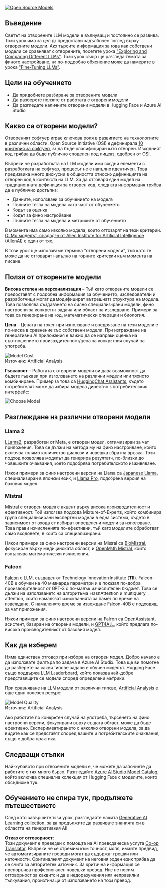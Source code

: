 <!--
CO_OP_TRANSLATOR_METADATA:
{
  "original_hash": "0bba96e53ab841d99db731892a51fab8",
  "translation_date": "2025-07-09T17:15:09+00:00",
  "source_file": "16-open-source-models/README.md",
  "language_code": "bg"
}
-->
[![Open Source Models](../../../translated_images/16-lesson-banner.6b56555e8404fda1716382db4832cecbe616ccd764de381f0af6cfd694d05f74.bg.png)](https://aka.ms/gen-ai-lesson16-gh?WT.mc_id=academic-105485-koreyst)

## Въведение

Светът на отворените LLM модели е вълнуващ и постоянно се развива. Този урок има за цел да предостави задълбочен поглед върху отворените модели. Ако търсите информация за това как собствени модели се сравняват с отворените, посетете урока ["Exploring and Comparing Different LLMs"](../02-exploring-and-comparing-different-llms/README.md?WT.mc_id=academic-105485-koreyst). Този урок също ще разгледа темата за финото настройване, но по-подробно обяснение може да намерите в урока ["Fine-Tuning LLMs"](../18-fine-tuning/README.md?WT.mc_id=academic-105485-koreyst).

## Цели на обучението

- Да придобиете разбиране за отворените модели  
- Да разберете ползите от работата с отворени модели  
- Да разгледате наличните отворени модели в Hugging Face и Azure AI Studio  

## Какво са отворени модели?

Отвореният софтуер играе ключова роля в развитието на технологиите в различни области. Open Source Initiative (OSI) е дефинирала [10 критерия за софтуер](https://web.archive.org/web/20241126001143/https://opensource.org/osd?WT.mc_id=academic-105485-koreyst), за да бъде класифициран като отворен. Изходният код трябва да бъде публично споделен под лиценз, одобрен от OSI.

Въпреки че разработката на LLM модели има сходни елементи с разработката на софтуер, процесът не е напълно идентичен. Това предизвика много дискусии в общността относно дефиницията на отворен код в контекста на LLM. За да отговаря един модел на традиционната дефиниция за отворен код, следната информация трябва да е публично достъпна:

- Данните, използвани за обучението на модела  
- Пълните тегла на модела като част от обучението  
- Кодът за оценка  
- Кодът за фино настройване  
- Пълните тегла на модела и метриките от обучението  

В момента има само няколко модела, които отговарят на тези критерии. [OLMo моделът, създаден от Allen Institute for Artificial Intelligence (AllenAI)](https://huggingface.co/allenai/OLMo-7B?WT.mc_id=academic-105485-koreyst) е един от тях.

В този урок ще използваме термина "отворени модели", тъй като те може да не отговарят напълно на горните критерии към момента на писане.

## Ползи от отворените модели

**Висока степен на персонализация** – Тъй като отворените модели се предоставят с подробна информация за обучението, изследователи и разработчици могат да модифицират вътрешната структура на модела. Това позволява създаването на силно специализирани модели, фино настроени за конкретна задача или област на изследване. Примери за това са генериране на код, математически операции и биология.

**Цена** – Цената на токен при използване и внедряване на тези модели е по-ниска в сравнение със собствени модели. При изграждане на генеративни AI приложения е важно да се направи оценка на съотношението производителност/цена за конкретния случай на употреба.

![Model Cost](../../../translated_images/model-price.3f5a3e4d32ae00b465325159e1f4ebe7b5861e95117518c6bfc37fe842950687.bg.png)  
Източник: Artificial Analysis

**Гъвкавост** – Работата с отворени модели ви дава възможност да бъдете гъвкави при използването на различни модели или тяхното комбиниране. Пример за това са [HuggingChat Assistants](https://huggingface.co/chat?WT.mc_id=academic-105485-koreyst), където потребителят може да избира модела директно в потребителския интерфейс:

![Choose Model](../../../translated_images/choose-model.f095d15bbac922141591fd4fac586dc8d25e69b42abf305d441b84c238e293f2.bg.png)

## Разглеждане на различни отворени модели

### Llama 2

[LLama2](https://huggingface.co/meta-llama?WT.mc_id=academic-105485-koreyst), разработен от Meta, е отворен модел, оптимизиран за чат приложения. Това се дължи на метода му на фино настройване, който включва голямо количество диалози и човешка обратна връзка. Този подход позволява моделът да генерира резултати, по-близки до човешките очаквания, което подобрява потребителското изживяване.

Някои примери за фино настроени версии на Llama са [Japanese Llama](https://huggingface.co/elyza/ELYZA-japanese-Llama-2-7b?WT.mc_id=academic-105485-koreyst), специализиран в японски език, и [Llama Pro](https://huggingface.co/TencentARC/LLaMA-Pro-8B?WT.mc_id=academic-105485-koreyst), подобрена версия на базовия модел.

### Mistral

[Mistral](https://huggingface.co/mistralai?WT.mc_id=academic-105485-koreyst) е отворен модел с акцент върху висока производителност и ефективност. Той използва подхода Mixture-of-Experts, който комбинира група специализирани експертни модели в една система, където в зависимост от входа се избират определени модели за използване. Това прави изчисленията по-ефективни, тъй като моделите обработват само входовете, в които са специализирани.

Някои примери за фино настроени версии на Mistral са [BioMistral](https://huggingface.co/BioMistral/BioMistral-7B?text=Mon+nom+est+Thomas+et+mon+principal?WT.mc_id=academic-105485-koreyst), фокусиран върху медицинската област, и [OpenMath Mistral](https://huggingface.co/nvidia/OpenMath-Mistral-7B-v0.1-hf?WT.mc_id=academic-105485-koreyst), който изпълнява математически изчисления.

### Falcon

[Falcon](https://huggingface.co/tiiuae?WT.mc_id=academic-105485-koreyst) е LLM, създаден от Technology Innovation Institute (**TII**). Falcon-40B е обучен на 40 милиарда параметри и е показал по-добра производителност от GPT-3 с по-малък изчислителен бюджет. Това се дължи на използването на алгоритъма FlashAttention и multiquery attention, които намаляват изискванията за памет по време на извеждане. С намаленото време за извеждане Falcon-40B е подходящ за чат приложения.

Някои примери за фино настроени версии на Falcon са [OpenAssistant](https://huggingface.co/OpenAssistant/falcon-40b-sft-top1-560?WT.mc_id=academic-105485-koreyst), асистент, базиран на отворени модели, и [GPT4ALL](https://huggingface.co/nomic-ai/gpt4all-falcon?WT.mc_id=academic-105485-koreyst), който предлага по-висока производителност от базовия модел.

## Как да изберем

Няма единствен отговор при избора на отворен модел. Добро начало е да използвате филтъра по задача в Azure AI Studio. Това ще ви помогне да разберете за какви типове задачи е обучен моделът. Hugging Face също поддържа LLM Leaderboard, който показва най-добре представящите се модели според определени метрики.

При сравняване на LLM модели от различни типове, [Artificial Analysis](https://artificialanalysis.ai/?WT.mc_id=academic-105485-koreyst) е още един полезен ресурс:

![Model Quality](../../../translated_images/model-quality.aaae1c22e00f7ee1cd9dc186c611ac6ca6627eabd19e5364dce9e216d25ae8a5.bg.png)  
Източник: Artificial Analysis

Ако работите по конкретен случай на употреба, търсенето на фино настроени версии, фокусирани върху същата област, може да бъде ефективно. Експериментирането с няколко отворени модела, за да видите как се представят според вашите и потребителските очаквания, също е добра практика.

## Следващи стъпки

Най-хубавото при отворените модели е, че можете да започнете да работите с тях много бързо. Разгледайте [Azure AI Studio Model Catalog](https://ai.azure.com?WT.mc_id=academic-105485-koreyst), който включва специална колекция от Hugging Face с моделите, които обсъдихме тук.

## Обучението не спира тук, продължете пътешествието

След като завършите този урок, разгледайте нашата [Generative AI Learning collection](https://aka.ms/genai-collection?WT.mc_id=academic-105485-koreyst), за да продължите да развивате знанията си в областта на генеративния AI!

**Отказ от отговорност**:  
Този документ е преведен с помощта на AI преводаческа услуга [Co-op Translator](https://github.com/Azure/co-op-translator). Въпреки че се стремим към точност, моля, имайте предвид, че автоматизираните преводи могат да съдържат грешки или неточности. Оригиналният документ на неговия роден език трябва да се счита за авторитетен източник. За критична информация се препоръчва професионален човешки превод. Ние не носим отговорност за каквито и да е недоразумения или неправилни тълкувания, произтичащи от използването на този превод.
